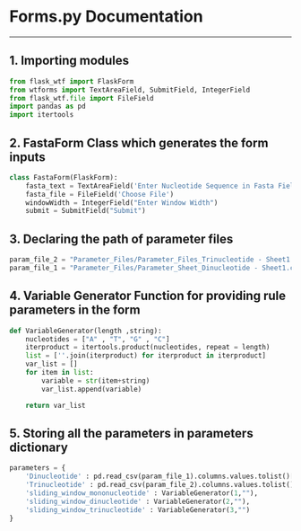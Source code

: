 # Forms.py Documentation
---
## 1. Importing modules


```python
from flask_wtf import FlaskForm
from wtforms import TextAreaField, SubmitField, IntegerField
from flask_wtf.file import FileField
import pandas as pd
import itertools
```

## 2. FastaForm Class which generates the form inputs


```python
class FastaForm(FlaskForm):
    fasta_text = TextAreaField('Enter Nucleotide Sequence in Fasta Field')
    fasta_file = FileField('Choose File')
    windowWidth = IntegerField("Enter Window Width")
    submit = SubmitField("Submit")
```

## 3. Declaring the path of parameter files


```python
param_file_2 = "Parameter_Files/Parameter_Files_Trinucleotide - Sheet1.csv"
param_file_1 = "Parameter_Files/Parameter_Sheet_Dinucleotide - Sheet1.csv"
```

## 4. Variable Generator Function for providing rule parameters in the form


```python
def VariableGenerator(length ,string):
    nucleotides = ["A" , "T", "G" , "C"]
    iterproduct = itertools.product(nucleotides, repeat = length)
    list = [''.join(iterproduct) for iterproduct in iterproduct]
    var_list = []
    for item in list:
        variable = str(item+string)
        var_list.append(variable)

    return var_list
```

## 5. Storing all the parameters in parameters dictionary


```python
parameters = {
    'Dinucleotide' : pd.read_csv(param_file_1).columns.values.tolist()[1:],
    'Trinucleotide' : pd.read_csv(param_file_2).columns.values.tolist()[1:],
    'sliding_window_mononucleotide' : VariableGenerator(1,""),
    'sliding_window_dinucleotide' : VariableGenerator(2,""),
    'sliding_window_trinucleotide' : VariableGenerator(3,"")
}
```

